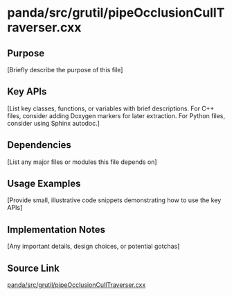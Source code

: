 # panda/src/grutil/pipeOcclusionCullTraverser.cxx

## Purpose
[Briefly describe the purpose of this file]

## Key APIs
[List key classes, functions, or variables with brief descriptions.
For C++ files, consider adding Doxygen markers for later extraction.
For Python files, consider using Sphinx autodoc.]

## Dependencies
[List any major files or modules this file depends on]

## Usage Examples
[Provide small, illustrative code snippets demonstrating how to use the key APIs]

## Implementation Notes
[Any important details, design choices, or potential gotchas]

## Source Link
[panda/src/grutil/pipeOcclusionCullTraverser.cxx](link_to_source_repository/panda/src/grutil/pipeOcclusionCullTraverser.cxx)
